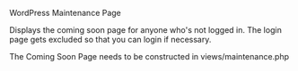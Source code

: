 WordPress Maintenance Page

Displays the coming soon page for anyone who's not logged in.
The login page gets excluded so that you can login if necessary.

The Coming Soon Page needs to be constructed in views/maintenance.php

